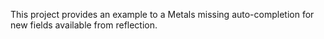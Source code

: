 This project provides an example to a Metals missing auto-completion for new fields available from reflection.